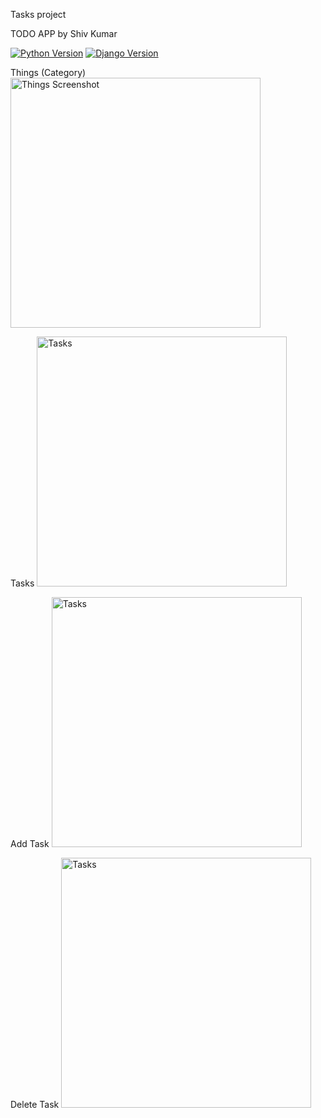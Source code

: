 Tasks project

TODO APP by Shiv Kumar

[![Python Version](https://img.shields.io/badge/python-3.6-brightgreen.svg)](https://python.org)
[![Django Version](https://img.shields.io/badge/django-3.0-brightgreen.svg)](https://djangoproject.com)

Things (Category)
<img width="400" alt="Things Screenshot" src="https://user-images.githubusercontent.com/70986603/174464626-2b17b437-6982-43d1-b933-39000c89e6d0.png">

Tasks
<img width="400" alt="Tasks" src="https://user-images.githubusercontent.com/70986603/174464707-7b1fed38-f84f-4c64-b3c8-cee1000be00f.png">

Add Task
<img width="400" alt="Tasks" src="https://user-images.githubusercontent.com/70986603/174464722-2c1a8181-139e-4f3f-9ef9-1eb3b6b558db.png">

Delete Task
<img width="400" alt="Tasks" src="https://user-images.githubusercontent.com/70986603/174464732-84f83d87-5af7-4e10-8497-8cef7b61952c.png">

